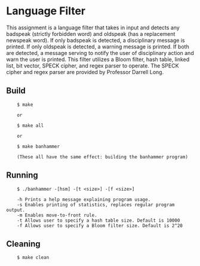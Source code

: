 # Language Filter

This assignment is a language filter that takes in input and detects any badspeak
(strictly forbidden word) and oldspeak (has a replacement newspeak word). If only
badspeak is detected, a disciplinary message is printed. If only oldspeak is detected,
a warning message is printed. If both are detected, a message serving to notify the user
of disciplinary action and warn the user is printed. This filter utilizes a Bloom filter,
hash table, linked list, bit vector, SPECK cipher, and regex parser to operate. The
SPECK cipher and regex parser are provided by Professor Darrell Long.

## Build

        $ make
        
        or

        $ make all

        or

        $ make banhammer

        (These all have the same effect: building the banhammer program)

## Running

        $ ./banhammer -[hsm] -[t <size>] -[f <size>]

        -h Prints a help message explaining program usage.
        -s Enables printing of statistics, replaces regular program output.
        -m Enables move-to-front rule.
        -t Allows user to specify a hash table size. Default is 10000
        -f Allows user to specify a Bloom filter size. Default is 2^20

## Cleaning

        $ make clean
